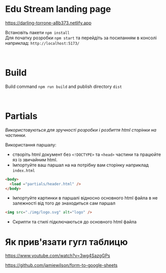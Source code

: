 # Edu Stream landing page

https://darling-torrone-a8b373.netlify.app

Встановіть пакети `npm install`  
Для початку розробки `npm start` та перейдіть за посиланням в консолі наприклад:
`http://localhost:5173/`

<br/>

# Build

Build command `npm run build` and publish directory `dist`

<br/>

# Partials

_Використовуються для зручності розробки і розбиття html сторінки на частинки._

Використання паршалу:

- створіть html документ без `<!DOCTYPE>` та `<head>` частини та працюйте яз із
  звичайним html.
- Імпортуйте ваш паршал на на потрібну вам сторінку наприклад `index.html`

```html
<body>
  <load ="partials/header.html" />
</body>
```

- Імпортуйте картинки в паршалі відносно основного html файла в не залежності
  від того де знаходиться сам паршал

```html
<img src="./img/logo.svg" alt="logo" />
```

- Скрипти та стилі підключаються до основного html файла

# Як прив'язати гугл таблицю

https://www.youtube.com/watch?v=3wg4SazgGPs

https://github.com/jamiewilson/form-to-google-sheets
